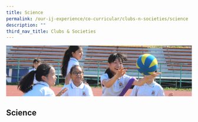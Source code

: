```yaml
---
title: Science
permalink: /our-ij-experience/co-curricular/clubs-n-societies/science
description: ""
third_nav_title: Clubs & Societies
---
```

![](/images/subpage.jpg)

## Science

